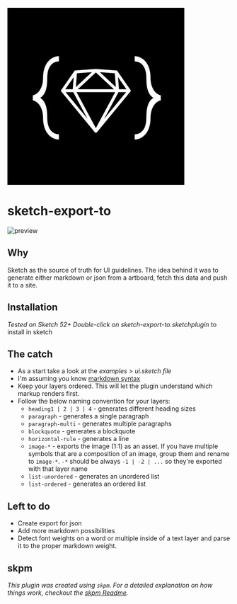 ![sketch export to](./assets/icon-big.jpg)

# sketch-export-to

![preview](./assets/preview.gif)

## Why

Sketch as the source of truth for UI guidelines. The idea behind it was to generate either markdown or json from a artboard, fetch this data and push it to a site.

## Installation

_Tested on Sketch 52+_
_Double-click on sketch-export-to.sketchplugin_ to install in sketch

## The catch

- As a start take a look at the _examples > ui.sketch file_
- I'm assuming you know [markdown syntax](https://www.markdownguide.org/basic-syntax/)
- Keep your layers ordered. This will let the plugin understand which markup renders first.
- Follow the below naming convention for your layers:
  - `heading1 | 2 | 3 | 4` - generates different heading sizes
  - `paragraph` - generates a single paragraph
  - `paragraph-multi` - generates multiple paragraphs
  - `blockquote` - generates a blockquote
  - `horizontal-rule` - generates a line
  - `image-*` - exports the image (1:1) as an asset. If you have multiple symbols that are a composition of an image, group them and rename to `image-*`. `-*` should be always `-1 | -2 | ...` so they're exported with that layer name
  - `list-unordered` - generates an unordered list
  - `list-ordered` - generates an ordered list

## Left to do

- Create export for json
- Add more markdown possibilities
- Detect font weights on a word or multiple inside of a text layer and parse it to the proper markdown weight.

## skpm

_This plugin was created using `skpm`. For a detailed explanation on how things work, checkout the [skpm Readme](https://github.com/skpm/skpm/blob/master/README.md)._
